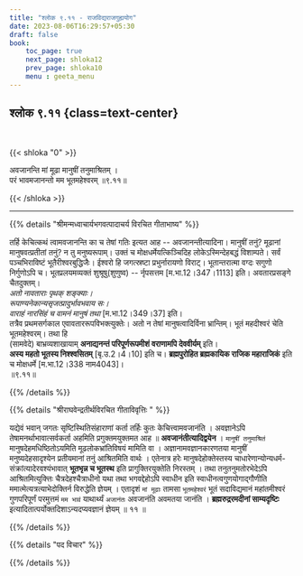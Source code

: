 ```yaml
---
title: "श्लोक ९.११ - राजविद्यराजगुह्ययोग"
date: 2023-08-06T16:29:57+05:30
draft: false
book:
    toc_page: true
    next_page: shloka12
    prev_page: shloka10
    menu : geeta_menu
---
```




## श्लोक ९.११ {class=text-center}

<br/>

{{< shloka  "0"  >}}

अवजानन्ति मां मूढा मानुषीं तनुमाश्रितम् ।  
परं भावमजानन्तो मम भूतमहेश्वरम्  ॥९.११॥

{{< /shloka >}}

---


{{% details "श्रीमन्मध्वाचार्यभगवत्पादाचर्य विरचित  गीताभाष्य" %}}

तर्हि केचित्कथं त्वामवजानन्ति का च तेषां गतिः इत्यत 
आह -- अवजानन्तीत्यादिना। 
मानुषीं तनुं? मूढानां मानुषवत्प्रतीतां तनुं? 
न तु मनुष्यरूपाम्। 
उक्तं च मोक्षधर्मेयत्किञ्चिदिह 
लोकेऽस्मिन्देहबद्धं विशाम्पते। 
सर्वं पञ्चभिराविष्टं भूतैरीश्वरबुद्धिजैः। 
ईश्वरो हि जगत्स्रष्टा प्रभुर्नारायणो विराट्। 
भूतान्तरात्मा वग्दः सगुणो निर्गुणोऽपि च। 
भूतप्रलयमव्यक्तं शुश्रूषु(शुणुष्व) -- र्नृपसत्तम 
[म.भा.12।347।1113] इति। 
अवतारप्रसङ्गे चैतदुक्तम्।  
*अतो नावताराः पृथक् शङ्क्याः।*  
*रूपाण्यनेकान्यसृजत्प्रादुर्भावभवाय सः।*   
*वाराहं नारसिंहं च वामनं मानुषं तथा* 
[म.भा.12।349।37] इति।  
तत्रैव प्रथमसर्गकाल एवावताररूपविभक्त्युक्तेः। 
अतो न तेषां मानुषत्वादिर्विना भ्रान्तिम्। 
भूतं महदीश्वरं चेति भूतमहेश्वरम्। 
तथा हि   
(सामवेदे) बाभ्रव्यशाखायाम् 
**अनाद्यनन्तं परिपूर्णरूपमीशं वराणामपि देववीर्यम्** इति।  
**अस्य महतो भूतस्य निश्श्वसितम्** [बृ.उ.2।4।10] इति च।
**ब्रह्मपुरोहित ब्रह्मकायिक राजिक महाराजिकं** इति च 
मोक्षधर्मे [म.भा.12।338 नाम4043]।  
॥९.११॥

{{% /details %}}



{{% details "श्रीराघवेन्द्रतीर्थविरचित गीताविवृत्तिः " %}}

यद्येवं भवान्‌ जगतः सृष्टिस्थितिसंहाराणां कर्ता तर्हिः 
कुतः केचित्त्वामवजानंति । 
अवज्ञानेऽपि तेषामनर्थाभावात्सर्वकर्ता 
अहमिति प्रगुक्तमयुक्तमत आह ॥ **अवजानंतीत्यादिद्वयेन** । 
`मानुषीं तनुमाश्रितं` मानुषदेहमधिष्ठितोऽयमिति 
मूढलोकभ्रांतिविषयं मामिति वा । 
अज्ञानामवज्ञानकारणतया मानुषीं मनुष्यदेहसादृश्येन 
प्रतीयमानां तनुं आश्रितमिति वार्थः । 
एतेनात्र हरेः मानुषदेहोक्तेस्तस्य चाधारेणान्योन्यधर्म- 
संक्रांत्यादेरवश्यंभावात्‌ **भूतभृन्न च भूतस्थ** इति 
प्रागुक्तिरयुक्तेति निरस्तम्‌ । 
तथा तनुतनुमतोरभेदेऽपि आश्रितमित्युक्त्तिः 
चैत्रदेहश्चैत्राधीनो यथा तथा भगवद्देहोऽपि स्वाधीन 
इति स्वाधीनत्वगुणयोगाद्गौणीति 
ममात्मेत्यत्रत्याभेदोक्तिर्न विरुद्धेति ज्ञेयम्‌ । 
एतादृशं `मां मूढाः` तामसा `भूतमहेश्वरं` भूतं 
सदाविद्यमानं महांतमीश्वरं गुणपरिपूर्णं परमुत्तमं 
`मम भावं` याथार्थ्यं `अजानंतः` अवजानंति अवमतया जानंति । 
**ब्रह्मरुद्ररमदीनां साम्यदृष्टिः** 
इत्यादितात्पर्योक्तदिशाऽन्यदप्यवज्ञानं ज्ञेयम्‌ ॥ ११ ॥


{{% /details %}}



{{% details "पद विचार" %}}


{{% /details %}}
